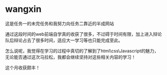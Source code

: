 # wangxin
这是任务一的未完任务和我努力向任务二靠近的半成网站

通过这段时间的web前端自学真的收获了很多，不过碍于时间有限，加上进入辩论队后辩论占去了很多时间，适应大一学习等也只能完成至此。

怎么说呢，我觉得在学习的过程中真切的了解到了html\css\Javascript的魅力，无论能否通过这次马拉松，我都会继续坚持对这些相关内容的学习！

这个月收获颇丰！
